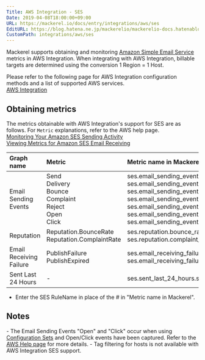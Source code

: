 ```yaml
---
Title: AWS Integration - SES
Date: 2019-04-08T18:00:00+09:00
URL: https://mackerel.io/docs/entry/integrations/aws/ses
EditURL: https://blog.hatena.ne.jp/mackerelio/mackerelio-docs.hatenablog.mackerel.io/atom/entry/17680117127020883280
CustomPath: integrations/aws/ses
---
```


Mackerel supports obtaining and monitoring <a href="https://aws.amazon.com/jp/ses/" target="_blank">Amazon Simple Email Service</a> metrics in AWS Integration. When integrating with AWS Integration, billable targets are determined using the conversion 1 Region = 1 Host.

Please refer to the following page for AWS Integration configuration methods and a list of supported AWS services.<br>
<a href="https://mackerel.io/docs/entry/integrations/aws">AWS Integration</a>


## Obtaining metrics
The metrics obtainable with AWS Integration's support for SES are as follows. For `Metric` explanations, refer to the AWS help page.<br><a href="https://docs.aws.amazon.com/us_en/ses/latest/DeveloperGuide/monitor-sending-activity.html" target="_blank">Monitoring Your Amazon SES Sending Activity</a><br><a href="https://docs.aws.amazon.com/us_en/ses/latest/DeveloperGuide/receiving-email-metrics.html" target="_blank">Viewing Metrics for Amazon SES Email Receiving</a>


|Graph name|Metric|Metric name in Mackerel|Unit|Statistics|
|:--|:--|:--|:--|:--|
|Email Sending Events|Send<br>Delivery<br>Bounce<br>Complaint<br>Reject<br>Open<br>Click|ses.email_sending_events.send<br>ses.email_sending_events.delivery<br>ses.email_sending_events.bounce<br>ses.email_sending_events.complaint<br>ses.email_sending_events.reject<br>ses.email_sending_events.open<br>ses.email_sending_events.click|integer|Sum|
|Reputation|Reputation.BounceRate<br>Reputation.ComplaintRate|ses.reputation.bounce_rate<br>ses.reputation.complaint_rate|percentage|Average|
|Email Receiving Failure|PublishFailure<br>PublishExpired|ses.email_receiving_failure.#.failure<br>ses.email_receiving_failure.#.expired|integer|Sum|
|Sent Last 24 Hours|-|ses.sent_last_24_hours.sent|integer|-|

- Enter the SES RuleName in place of the # in "Metric name in Mackerel".

<h2 id="notes">Notes</h2>
- The Email Sending Events "Open" and "Click" occur when using <a href="https://docs.aws.amazon.com/us_en/ses/latest/DeveloperGuide/using-configuration-sets.html" target="_blank">Configuration Sets</a> and Open/Click events have been captured. Refer to the <a href="https://docs.aws.amazon.com/us_en/ses/latest/DeveloperGuide/configure-custom-open-click-domains.html" target="_blank">AWS Help page</a> for more details.
- Tag filtering for hosts is not available with AWS Integration SES support.
